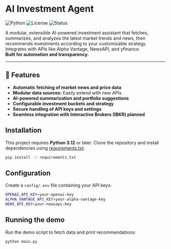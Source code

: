 # AI Investment Agent

![Python](https://img.shields.io/badge/Python-3.8%2B-blue.svg)
![License](https://img.shields.io/badge/license-MIT-green.svg)
![Status](https://img.shields.io/badge/status-WIP-yellow.svg)

A modular, extensible AI-powered investment assistant that fetches, summarizes, and analyzes the latest market trends and news, then recommends investments according to your customizable strategy.  
Integrates with APIs like Alpha Vantage, NewsAPI, and yfinance.  
**Built for automation and transparency.**

---

## 🚀 Features

- **Automatic fetching of market news and price data**
- **Modular data sources:** Easily extend with new APIs
- **AI-powered summarization and portfolio suggestions**
- **Configurable investment buckets and strategy**
- **Secure handling of API keys and settings**
- **Seamless integration with Interactive Brokers (IBKR) planned**

## Installation

This project requires **Python 3.12** or later.
Clone the repository and install dependencies using [requirements.txt](requirements.txt):

```bash
pip install -r requirements.txt
```

## Configuration

Create a `config/.env` file containing your API keys:

```bash
OPENAI_API_KEY=your-openai-key
ALPHA_VANTAGE_API_KEY=your-alpha-vantage-key
NEWS_API_KEY=your-newsapi-key
```

## Running the demo

Run the demo script to fetch data and print recommendations:

```bash
python main.py
```


